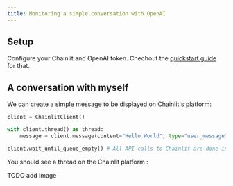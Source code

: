 ```yaml
---
title: Monitoring a simple conversation with OpenAI
---
```


## Setup

Configure your Chainlit and OpenAI token. Chechout the [quickstart guide](/python-client/get-started/quickstart) for that.

## A conversation with myself

We can create a simple message to be displayed on Chainlit's platform:

```python
client = ChainlitClient()

with client.thread() as thread:
    message = client.message(content="Hello World", type="user_message")

client.wait_until_queue_empty() # All API calls to Chainlit are done in background

```

You should see a thread on the Chainlit platform :

TODO add image
